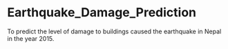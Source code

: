 # Earthquake_Damage_Prediction
To predict the level of damage to buildings caused the earthquake in Nepal in the year 2015.
